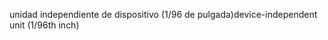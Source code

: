<span data-ttu-id="bde5f-101">unidad independiente de dispositivo (1/96 de pulgada)</span><span class="sxs-lookup"><span data-stu-id="bde5f-101">device-independent unit (1/96th inch)</span></span>
